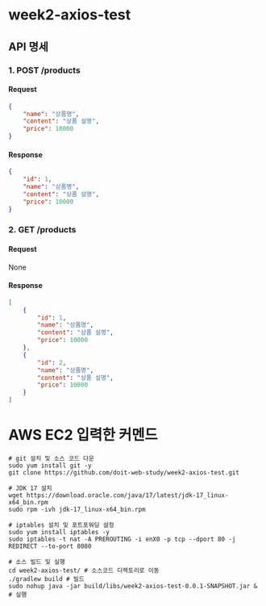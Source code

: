 # week2-axios-test
## API 명세
### 1. POST /products
#### Request
```json
{
    "name": "상품명",
    "content": "상품 설명",
    "price": 10000
}
```
#### Response
```json
{
    "id": 1,
    "name": "상품명",
    "content": "상품 설명",
    "price": 10000
}
```

### 2. GET /products
#### Request
None
#### Response
```json
[
    {
        "id": 1,
        "name": "상품명",
        "content": "상품 설명",
        "price": 10000
    },
    {
        "id": 2,
        "name": "상품명",
        "content": "상품 설명",
        "price": 10000
    }
]
```


# AWS EC2 입력한 커멘드
```shell
# git 설치 및 소스 코드 다운
sudo yum install git -y
git clone https://github.com/doit-web-study/week2-axios-test.git

# JDK 17 설치
wget https://download.oracle.com/java/17/latest/jdk-17_linux-x64_bin.rpm
sudo rpm -ivh jdk-17_linux-x64_bin.rpm

# iptables 설치 및 포트포워딩 설정
sudo yum install iptables -y 
sudo iptables -t nat -A PREROUTING -i enX0 -p tcp --dport 80 -j REDIRECT --to-port 8080

# 소스 빌드 및 실행
cd week2-axios-test/ # 소스코드 디렉토리로 이동
./gradlew build # 빌드
sudo nohup java -jar build/libs/week2-axios-test-0.0.1-SNAPSHOT.jar & # 실행
```

